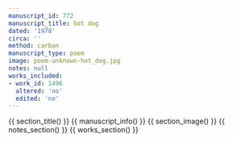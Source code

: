 ```yaml
---
manuscript_id: 772
manuscript_title: hot dog
dated: '1978'
circa: ''
method: carbon
manuscript_type: poem
image: poem-unknown-hot_dog.jpg
notes: null
works_included:
- work_id: 1496
  altered: 'no'
  edited: 'no'
---
```


{{ section_title() }}
{{ manuscript_info() }}
{{ section_image() }}
{{ notes_section() }}
{{ works_section() }}
